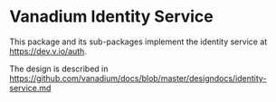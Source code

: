 # Vanadium Identity Service

This package and its sub-packages implement the identity service
at https://dev.v.io/auth.

The design is described in https://github.com/vanadium/docs/blob/master/designdocs/identity-service.md
